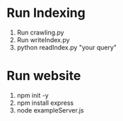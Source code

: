 # Run Indexing
1. Run crawling.py
2. Run writeIndex.py
3. python readIndex.py "your query"

# Run website
1. npm init -y
2. npm install express
3. node exampleServer.js
